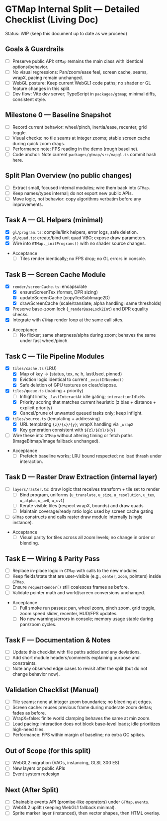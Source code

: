 # GTMap Internal Split — Detailed Checklist (Living Doc)

Status: WIP (keep this document up to date as we proceed)

## Goals & Guardrails

- [ ] Preserve public API: `GTMap` remains the main class with identical options/behavior.
- [ ] No visual regressions: Pan/zoom/ease feel, screen cache, seams, wrapX, pacing remain unchanged.
- [ ] WebGL posture: Keep current WebGL1 code paths; no shader or GL feature changes in this split.
- [ ] Dev flow: Vite dev server; TypeScript in `packages/gtmap`; minimal diffs, consistent style.

## Milestone 0 — Baseline Snapshot

- [ ] Record current behavior: wheel/pinch, inertia/ease, recenter, grid toggle.
- [ ] Visual checks: no tile seams at integer zooms; stable screen cache during quick zoom drags.
- [ ] Performance note: FPS reading in the demo (rough baseline).
- [ ] Code anchor: Note current `packages/gtmap/src/mapgl.ts` commit hash here.

## Split Plan Overview (no public changes)

- [ ] Extract small, focused internal modules; wire them back into `GTMap`.
- [ ] Keep names/types internal; do not export new public APIs.
- [ ] Move logic, not behavior: copy algorithms verbatim before any improvements.

## Task A — GL Helpers (minimal)

- [x] `gl/program.ts`: compile/link helpers, error logs, safe deletion.
- [x] `gl/quad.ts`: create/bind unit quad VBO; expose draw parameters.
- [x] Wire into `GTMap._initPrograms()` with no shader source changes.
- Acceptance
  - [ ] Tiles render identically; no FPS drop; no GL errors in console.

## Task B — Screen Cache Module

- [x] `render/screenCache.ts`: encapsulate
  - [x] ensureScreenTex (format, DPR sizing)
  - [x] updateScreenCache (copyTexSubImage2D)
  - [x] drawScreenCache (scale/translate; alpha handling; same thresholds)
- [x] Preserve base-zoom lock (`_renderBaseLockZInt`) and DPR equality checks.
- [x] Integrate with `GTMap` render loop at the same call sites.
- Acceptance
  - [ ] No flicker; same sharpness/alpha during zoom; behaves the same under fast wheel/pinch.

## Task C — Tile Pipeline Modules

- [x] `tiles/cache.ts` (LRU)
  - [x] Map of key → {status, tex, w, h, lastUsed, pinned}
  - [x] Eviction logic identical to current `_evictIfNeeded()`
  - [x] Safe deletion of GPU textures on clear/dispose.
- [x] `tiles/queue.ts` (loading + priority)
  - [ ] Inflight limits; `_lastInteractAt` idle gating; `interactionIdleMs`
  - [x] Priority scoring that matches current heuristic (z bias + distance + explicit priority)
  - [x] Cancel/prune of unwanted queued tasks only; keep inflight.
- [x] `tiles/source.ts` (templating + addressing)
  - [x] URL templating `{z}/{x}/{y}`; wrapX handling via `_wrapX`
  - [x] Key generation consistent with `${z}/${x}/${y}`
- [ ] Wire these into `GTMap` without altering timing or fetch paths (ImageBitmap/Image fallback unchanged).
- Acceptance
  - [ ] Prefetch baseline works; LRU bound respected; no load thrash under interaction.

## Task D — Raster Draw Extraction (internal layer)

- [ ] `layers/raster.ts`: draw logic that receives transform + tile set to render
  - [ ] Bind program, uniforms (`u_translate`, `u_size`, `u_resolution`, `u_tex`, `u_alpha`, `u_uv0`, `u_uv1`)
  - [ ] Iterate visible tiles (respect wrapX, bounds) and draw quads
  - [ ] Maintain coverage/ready ratio logic used by screen cache gating
- [ ] `GTMap` constructs and calls raster draw module internally (single instance).
- Acceptance
  - [ ] Visual parity for tiles across all zoom levels; no change in order or blending.

## Task E — Wiring & Parity Pass

- [ ] Replace in-place logic in `GTMap` with calls to the new modules.
- [ ] Keep fields/state that are user-visible (e.g., `center`, `zoom`, pointers) inside `GTMap`.
- [ ] Ensure `requestRender()` still coalesces frames as before.
- [ ] Validate pointer math and world/screen conversions unchanged.
- Acceptance
  - [ ] Full smoke run passes: pan, wheel zoom, pinch zoom, grid toggle, zoom speed slider, recenter, HUD/FPS updates.
  - [ ] No new warnings/errors in console; memory usage stable during pan/zoom cycles.

## Task F — Documentation & Notes

- [ ] Update this checklist with file paths added and any deviations.
- [ ] Add short module headers/comments explaining purpose and constraints.
- [ ] Note any observed edge cases to revisit after the split (but do not change behavior now).

## Validation Checklist (Manual)

- [ ] Tile seams: none at integer zoom boundaries; no bleeding at edges.
- [ ] Screen cache: reuses previous frame during moderate zoom deltas; fades as before.
- [ ] WrapX=false: finite world clamping behaves the same at min zoom.
- [ ] Load pacing: interaction does not block base-level loads; idle prioritizes high-need tiles.
- [ ] Performance: FPS within margin of baseline; no extra GC spikes.

## Out of Scope (for this split)

- [ ] WebGL2 migration (VAOs, instancing, GLSL 300 ES)
- [ ] New layers or public APIs
- [ ] Event system redesign

## Next (After Split)

- [ ] Chainable events API (promise-like operators) under `GTMap.events`.
- [ ] WebGL2 uplift (keeping WebGL1 fallback minimal).
- [ ] Sprite marker layer (instanced), then vector shapes, then HTML overlay.
